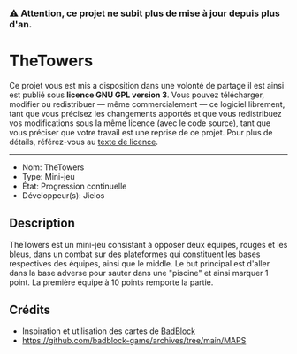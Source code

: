 ### ⚠️ Attention, ce projet ne subit plus de mise à jour depuis plus d'an.

# TheTowers
Ce projet vous est mis a disposition dans une volonté de partage il est ainsi est publié sous **licence GNU GPL version 3**. Vous pouvez télécharger, modifier ou redistribuer — même commercialement — ce logiciel librement, tant que vous précisez les changements apportés et que vous redistribuez vos modifications sous la même licence (avec le code source), tant que vous préciser que votre travail est une reprise de ce projet. Pour plus de détails, référez-vous au [texte de licence](LICENCE).

---
- Nom: TheTowers
- Type: Mini-jeu
- État: Progression continuelle
- Développeur(s): Jielos

## Description
TheTowers est un mini-jeu consistant à opposer deux équipes, rouges et les bleus, dans un combat sur des plateformes qui constituent les bases respectives des équipes, ainsi que le middle. Le but principal est d'aller dans la base adverse pour sauter dans une "piscine" et ainsi marquer 1 point. La première équipe à 10 points remporte la partie.

## Crédits
- Inspiration et utilisation des cartes de [BadBlock](https://badblock.fr/)
- https://github.com/badblock-game/archives/tree/main/MAPS
